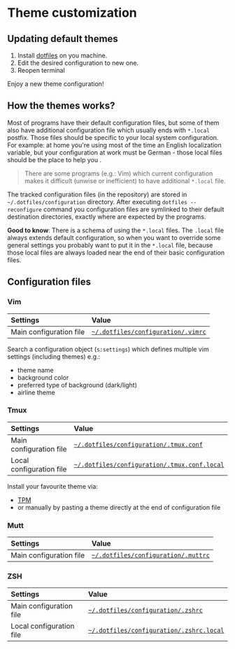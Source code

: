 # Theme customization

## Updating default themes

1. Install [dotfiles][egel-dotfiles] on you machine.
1. Edit the desired configuration to new one.
1. Reopen terminal

Enjoy a new theme configuration!

## How the themes works?

Most of programs have their default configuration files, but some of them also have additional configuration file which usually ends with `*.local` postfix. Those files should be specific to your local system configuration. For example: at home you're using most of the time an English localization variable, but your configuration at work must be German - those local files should be the place to help you .

> There are some programs (e.g.: Vim) which current configuration makes it difficult (unwise or inefficient) to have additional `*.local` file.

The tracked configuration files (in the repository) are stored in `~/.dotfiles/configuration` directory. After executing `dotfiles --reconfigure` command you configuration files are symlinked to their default destination directories, exactly where are expected by the programs.

**Good to know**: There is a schema of using the `*.local` files. The `.local` file always extends default configuration, so when you want to override some general settings you probably want to put it in the `*.local` file, because those local files are always loaded near the end of their basic configuration files.

## Configuration files

### Vim
| Settings                | Value                                                       |
|:------------------------|:------------------------------------------------------------|
| Main configuration file | [`~/.dotfiles/configuration/.vimrc`](/configuration/.vimrc) |

Search a configuration object (`s:settings`) which defines multiple vim settings (including themes) e.g.: 
  - theme name
  - background color
  - preferred type of background (dark/light)
  - airline theme

### Tmux
| Settings                 | Value                                                                           |
|:-------------------------|:--------------------------------------------------------------------------------|
| Main configuration file  | [`~/.dotfiles/configuration/.tmux.conf`](/configuration/.tmux.conf)             |
| Local configuration file | [`~/.dotfiles/configuration/.tmux.conf.local`](/configuration/.tmux.conf.local) |

Install your favourite theme via:
- [TPM](https://github.com/tmux-plugins/tpm)
- or manually by pasting a theme directly at the end of configuration file

### Mutt
| Settings                | Value                                                         |
|:------------------------|:--------------------------------------------------------------|
| Main configuration file | [`~/.dotfiles/configuration/.muttrc`](/configuration/.muttrc) |

### ZSH
| Settings                 | Value                                                                   |
|:-------------------------|:------------------------------------------------------------------------|
| Main configuration file  | [`~/.dotfiles/configuration/.zshrc`](/configuration/.zshrc)             |
| Local configuration file | [`~/.dotfiles/configuration/.zshrc.local`](/configuration/.zshrc.local) |

[egel-dotfiles]: https://github.com/egel/dotfiles
